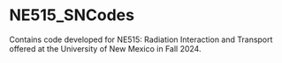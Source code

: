 # NE515_SNCodes
Contains code developed for NE515: Radiation Interaction and Transport offered at the University of New Mexico in Fall 2024.
